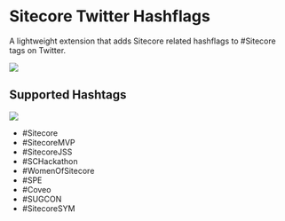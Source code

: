 # Sitecore Twitter Hashflags 
A lightweight extension that adds Sitecore related hashflags to #Sitecore tags on Twitter.

<img src="https://i.imgur.com/dYOPGGZ.png">


## Supported Hashtags
<img src="https://i.imgur.com/jqQWpwW.png">

- #Sitecore
- #SitecoreMVP
- #SitecoreJSS
- #SCHackathon
- #WomenOfSitecore
- #SPE
- #Coveo
- #SUGCON
- #SitecoreSYM

